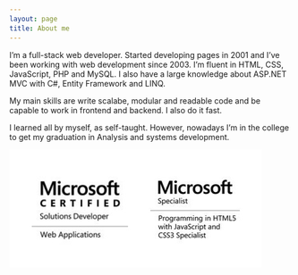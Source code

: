 ```yaml
---
layout: page
title: About me 
---
```


I’m a full-stack web developer. Started developing pages in 2001 and I’ve been working with web development since 2003. I’m fluent in HTML, CSS, JavaScript, PHP and MySQL. I also have a large knowledge about ASP.NET MVC with C#, Entity Framework and LINQ.

My main skills are write scalabe, modular and readable code and be capable to work in frontend and backend. I also do it fast.

I learned all by myself, as self-taught. However, nowadays I’m in the college to get my graduation in Analysis and systems development.

![MCSD](/assets/images/cert.jpg)